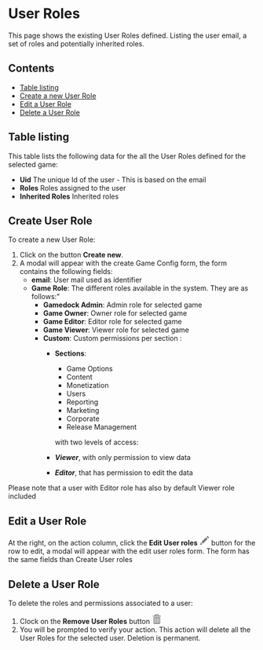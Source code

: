 # User Roles

This page shows the existing User Roles defined. Listing the user email, a set of roles and potentially inherited roles.


## Contents
- [Table listing](#table-listing)
- [Create a new User Role](#create-a-new-user-role)
- [Edit a User Role](#edit-a-user-role)
- [Delete a User Role](#delete-a-user-role)


## Table listing

This table lists the following data for the all the User Roles defined for the selected game:

- **Uid** The unique Id of the user - This is based on the email
- **Roles** Roles assigned to the user
- **Inherited Roles** Inherited roles

## Create User Role

To create a new User Role:

1. Click on the button **Create new**.
2. A modal will appear with the create Game Config form, the form contains the following fields:
    - **email**: User mail used as identifier
    - **Game Role**: The different roles available in the system. They are as follows:"
      - **Gamedock Admin**: Admin role for selected game
      - **Game Owner**: Owner role for selected game
      - **Game Editor**: Editor role for selected game
      - **Game Viewer**: Viewer role for selected game
      - **Custom**: Custom permissions per section :
          - **Sections**:
            - Game Options
            - Content
            - Monetization
            - Users
            - Reporting
            - Marketing
            - Corporate
            - Release Management

            with two levels of access: 
        - ***Viewer***, with only permission to view data
        - ***Editor***, that has permission to edit the data

Please note that a user with Editor role has also by default Viewer role included

## Edit a User Role

At the right, on the action column, click the **Edit User roles** ![pencil](https://github.com/azerion/gamedock-sdk/raw/master/docs/console/_images/pencil.png) button for the row to edit, a modal will appear with the edit user roles form. The form has the same fields than Create User roles

## Delete a User Role

To delete the roles and permissions associated to a user:
1. Clock on the **Remove User Roles** button ![trash](https://github.com/azerion/gamedock-sdk/raw/master/docs/console/_images/trash.png) 
2. You will be prompted to verify your action.
This action will delete all the User Roles for the selected user. Deletion is permanent.
